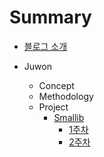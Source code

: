 # Summary
- [블로그 소개](README.md)

- Juwon
  - Concept
  - Methodology
  - Project
    - [Smallib](juwon/project/smallib/README.md)
        - [1주차](juwon/project/smallib/week1.md)
        - [2주차](juwon/project/smallib/week2.md)